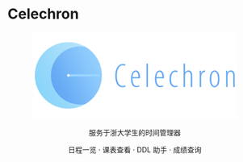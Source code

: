 # Celechron

<div style="text-align: center; ">

<img src="./banner.png" style="width: 80%;">

服务于浙大学生的时间管理器

日程一览 · 课表查看 · DDL 助手 · 成绩查询

</div>
